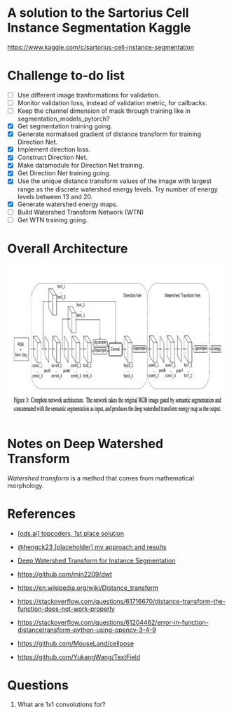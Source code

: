 
# A solution to the Sartorius Cell Instance Segmentation Kaggle
https://www.kaggle.com/c/sartorius-cell-instance-segmentation

# Challenge to-do list
- [ ] Use different image tranformations for validation.
- [ ] Monitor validation loss, instead of validation metric, for callbacks.
- [ ] Keep the channel dimension of mask through training like in segmentation_models_pytorch?
- [x] Get segmentation training going.
- [x] Generate normalised gradient of distance transform for training Direction Net.
- [x] Implement direction loss.
- [x] Construct Direction Net.
- [x] Make datamodule for Direction Net training.
- [x] Get Direction Net training going.
- [x] Use the unique distance transform values of the image with largest range as the discrete watershed energy levels.  Try number of energy levels between 13 and 20.
- [x] Generate watershed energy maps. 
- [ ] Build Watershed Transform Network (WTN)
- [ ] Get WTN training going.

# Overall Architecture
<img src="images/direction_net.png" width=900 height=350>


# Notes on Deep Watershed Transform
*Watershed transform* is a method that comes from mathematical morphology.



# References
- [[ods.ai] topcoders, 1st place solution](https://www.kaggle.com/c/data-science-bowl-2018/discussion/54741)
- [@hengck23 [placeholder] my approach and results](https://www.kaggle.com/c/sartorius-cell-instance-segmentation/discussion/285516)
- [Deep Watershed Transform for Instance Segmentation](https://arxiv.org/pdf/1611.08303.pdf)
- https://github.com/min2209/dwt
- https://en.wikipedia.org/wiki/Distance_transform
- https://stackoverflow.com/questions/61716670/distance-transform-the-function-does-not-work-properly
- https://stackoverflow.com/questions/61204462/error-in-function-distancetransform-python-using-opencv-3-4-9

- https://github.com/MouseLand/cellpose
- https://github.com/YukangWang/TextField


# Questions
1. What are 1x1 convolutions for?